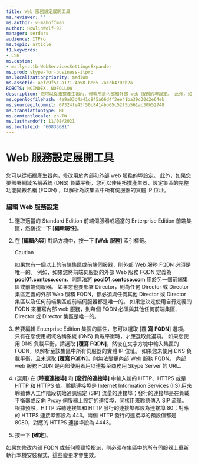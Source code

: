 ```yaml
---
title: Web 服務設定展開工具
ms.reviewer: ''
ms.author: v-mahoffman
author: HowlinWolf-92
manager: serdars
audience: ITPro
ms.topic: article
f1.keywords:
- CSH
ms.custom:
- ms.lync.tb.WebServicesSettingsExpander
ms.prod: skype-for-business-itpro
ms.localizationpriority: medium
ms.assetid: aefc9f51-a171-4a58-be65-7accb470cb2a
ROBOTS: NOINDEX, NOFOLLOW
description: 您可以從拓撲產生器內，修改用於內部和外部 web 服務的埠設定。 此外，如果您要部署網域名稱系統 (DNS) 負載平衡，您可以使用拓撲產生器，設定集區的完整功能變數名稱 (FQDN) ，以解析為該集區中所有伺服器的實體 IP 位址。
ms.openlocfilehash: 4e9a03d4a41c845a66d4f3ee41ba39c30d2e64eb
ms.sourcegitcommit: 67324fe43f50c8414bb65c52f5b561ac30b52748
ms.translationtype: MT
ms.contentlocale: zh-TW
ms.lasthandoff: 11/08/2021
ms.locfileid: "60835681"
---
```

# <a name="web-services-settings-expander"></a>Web 服務設定展開工具
 
您可以從拓撲產生器內，修改用於內部和外部 web 服務的埠設定。 此外，如果您要部署網域名稱系統 (DNS) 負載平衡，您可以使用拓撲產生器，設定集區的完整功能變數名稱 (FQDN) ，以解析為該集區中所有伺服器的實體 IP 位址。
  
### <a name="editing-web-services-settings"></a>編輯 Web 服務設定

1. 選取適當的 Standard Edition 前端伺服器或適當的 Enterprise Edition 前端集區，然後按一下 [**編輯屬性**]。
    
2. 在 **[編輯內容]** 對話方塊中，按一下 **[Web 服務]** 索引標籤。
    
    > [!CAUTION]
    > 如果您有一個以上的前端集區或前端伺服器，則外部 Web 服務 FQDN 必須是唯一的。 例如，如果您將前端伺服器的外部 Web 服務 FQDN 定義為 **pool01.contoso.com**，則無法將 **pool01.contoso.com** 用於另一個前端集區或前端伺服器。 如果您也要部署 Director，則為任何 Director 或 Director 集區定義的外部 Web 服務 FQDN，都必須與任何其他 Director 或 Director 集區以及任何前端集區或前端伺服器都是唯一的。 如果您決定使用自行定義的 FQDN 來覆寫內部 web 服務，則每個 FQDN 必須與其他任何前端集區、Director 或 Director 集區是唯一的。
  
3. 若要編輯 Enterprise Edition 集區的屬性，您可以選取 [覆 **寫 FQDN**] 選項。 只有在您使用網域名稱系統 (DNS) 負載平衡時，才應選取此選項。 如果您使用 DNS 負載平衡，請選取 **[覆寫 FQDN]**，然後在文字方塊中輸入集區的 FQDN，以解析至該集區中所有伺服器的實體 IP 位址。 如果您未使用 DNS 負載平衡，且未選取 **[覆寫 FQDN]**，則無法變更內部 Web 服務 FQDN。 內部 web 服務 FQDN 是內部使用者用以連接至商務用 Skype Server 的 URL。
    
4. (選用) 在 **[聆聽連接埠]** 和 **[發行的連接埠]** 中輸入新的 HTTP、HTTPS 或是 HTTP 和 HTTPS 值。聆聽連接埠是 Internet Information Services (IIS) 用來聆聽傳入工作階段初始通訊協定 (SIP) 流量的連接埠；發行的連接埠是在負載平衡器或反向 Proxy 伺服器上設定的連接埠，同樣用來聆聽傳入 SIP 流量。根據預設，HTTP 聆聽連接埠和 HTTP 發行的連接埠都設為連接埠 80；對應的 HTTPS 連接埠都設為 443。兩個 HTTP 發行的連接埠的預設值都是 8080，對應的 HTTPS 連接埠設為 4443。
    
5. 按一下 **[確定]**。
    
如果您修改內部 FQDN 或任何聆聽埠指派，則必須在集區中的所有伺服器上重新執行本機安裝程式，這些變更才會生效。
  

